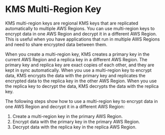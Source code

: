 # KMS Multi-Region Key

KMS multi-region keys are regional KMS keys that are replicated automatically to multiple AWS Regions. You can use multi-region keys to encrypt data in one AWS Region and decrypt it in a different AWS Region. This is useful when you have applications that run in multiple AWS Regions and need to share encrypted data between them.

When you create a multi-region key, KMS creates a primary key in the current AWS Region and a replica key in a different AWS Region. The primary key and replica key are exact copies of each other, and they are kept in sync automatically. When you use a multi-region key to encrypt data, KMS encrypts the data with the primary key and replicates the encrypted data to the replica key in the other AWS Region. When you use the replica key to decrypt the data, KMS decrypts the data with the replica key.

The following steps show how to use a multi-region key to encrypt data in one AWS Region and decrypt it in a different AWS Region:

1. Create a multi-region key in the primary AWS Region.
2. Encrypt data with the primary key in the primary AWS Region.
3. Decrypt data with the replica key in the replica AWS Region.
